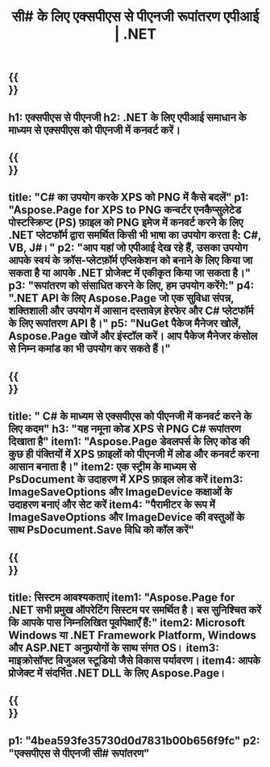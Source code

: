 ﻿---
translation: true
template: /_templates/_conversion-child-net.md
title: सी# के लिए एक्सपीएस से पीएनजी रूपांतरण एपीआई |  .NET
url: /net/conversion/xps-to-png/
description: XPS से PNG C# रूपांतरण के लिए नमूना कोड। VB.NET, Asp.NET या किसी .NET आधारित एप्लिकेशन के भीतर PNG रूपांतरण के लिए बैच XPS फ़ाइलों के लिए API उदाहरण कोड का उपयोग करें।
informat: XPS
outformat: PNG
otherformats: XPS EPS
---

{{<section banner>}}
---
h1: एक्सपीएस से पीएनजी
h2: .NET के लिए एपीआई समाधान के माध्यम से एक्सपीएस को पीएनजी में कनवर्ट करें।
---

{{<section overview>}}
---
title: "C# का उपयोग करके XPS को PNG में कैसे बदलें"
p1: "Aspose.Page for XPS to PNG कन्वर्टर एनकैप्सुलेटेड पोस्टस्क्रिप्ट (PS) फ़ाइल को PNG इमेज में कनवर्ट करने के लिए .NET प्लेटफॉर्म द्वारा समर्थित किसी भी भाषा का उपयोग करता है: C#, VB, J#।"
p2: "आप यहां जो एपीआई देख रहे हैं, उसका उपयोग आपके स्वयं के क्रॉस-प्लेटफ़ॉर्म एप्लिकेशन को बनाने के लिए किया जा सकता है या आपके .NET प्रोजेक्ट में एकीकृत किया जा सकता है।"
p3: "रूपांतरण को संसाधित करने के लिए, हम उपयोग करेंगे:"
p4: ".NET API के लिए Aspose.Page जो एक सुविधा संपन्न, शक्तिशाली और उपयोग में आसान दस्तावेज़ हेरफेर और C# प्लेटफॉर्म के लिए रूपांतरण API है।"
p5: "NuGet पैकेज मैनेजर खोलें, Aspose.Page खोजें और इंस्टॉल करें। आप पैकेज मैनेजर कंसोल से निम्न कमांड का भी उपयोग कर सकते हैं।"
---

{{<section feature1>}}
---
title: " C# के माध्यम से एक्सपीएस को पीएनजी में कनवर्ट करने के लिए कदम"
h3: "यह नमूना कोड XPS से PNG C# रूपांतरण दिखाता है"
item1: "Aspose.Page डेवलपर्स के लिए कोड की कुछ ही पंक्तियों में XPS फ़ाइलों को पीएनजी में लोड और कनवर्ट करना आसान बनाता है।"
item2: एक स्ट्रीम के माध्यम से PsDocument के उदाहरण में XPS फ़ाइल लोड करें
item3: ImageSaveOptions और ImageDevice कक्षाओं के उदाहरण बनाएं और सेट करें
item4: "पैरामीटर के रूप में ImageSaveOptions और ImageDevice की वस्तुओं के साथ PsDocument.Save विधि को कॉल करें"
---

{{<section feature2>}}
---
title: सिस्टम आवश्यकताएं
item1: "Aspose.Page for .NET सभी प्रमुख ऑपरेटिंग सिस्टम पर समर्थित है। बस सुनिश्चित करें कि आपके पास निम्नलिखित पूर्वापेक्षाएँ हैं:"
item2: Microsoft Windows या .NET Framework Platform, Windows और ASP.NET अनुप्रयोगों के साथ संगत OS।
item3: माइक्रोसॉफ्ट विजुअल स्टूडियो जैसे विकास पर्यावरण।
item4: आपके प्रोजेक्ट में संदर्भित .NET DLL के लिए Aspose.Page।
---

{{<section gist>}}
---
p1: "4bea593fe35730d0d7831b00b656f9fc"
p2: "एक्सपीएस से पीएनजी सी# रूपांतरण"
---
